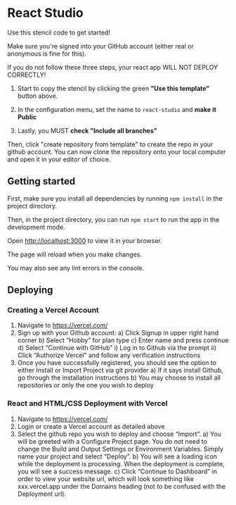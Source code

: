 # React Studio

Use this stencil code to get started!

Make sure you're signed into your GitHub account (either real or anonymous is fine for this).

If you do not follow these three steps, your react app WILL NOT DEPLOY CORRECTLY!

1) Start to copy the stencil by clicking the green **"Use this template"** button above.

2) In the configuration menu, set the name to `react-studio` and **make it Public**

3) Lastly, you MUST **check "Include all branches"**

Then, click "create repository from template" to create the repo in your github account. You can now clone the repository onto your local computer and open it in your editor of choice.

## Getting started

First, make sure you install all dependencies by running `npm install` in the project directory.

Then, in the project directory, you can run `npm start` to run the app in the development mode.

Open [http://localhost:3000](http://localhost:3000) to view it in your browser.

The page will reload when you make changes.

You may also see any lint errors in the console.

## Deploying

### Creating a Vercel Account
1. Navigate to https://vercel.com/ 
2. Sign up with your Github account: 
    a) Click Signup in upper right hand corner
    b) Select “Hobby” for plan type
    c) Enter name and press continue
    d) Select “Continue with GitHub” 
        i) Log in to Github via the prompt
        ii) Click “Authorize Vercel” and follow any verification instructions
3. Once you have successfully registered, you should see the option to either Install or Import Project via git provider
    a) If it says install Github, go through the installation instructions
    b) You may choose to install all repositories or only the one you wish to deploy


### React and HTML/CSS Deployment with Vercel
1. Navigate to https://vercel.com/
2. Login or create a Vercel account as detailed above 
3. Select the github repo you wish to deploy and choose “Import”.
    a) You will be greeted with a Configure Project page. You do not need to change the Build and Output Settings or Environment Variables. Simply name your project and select “Deploy”.
    b) You will see a loading icon while the deployment is processing. When the deployment is complete, you will see a success message.
    c) Click “Continue to Dashboard” in order to view your website url, which will look something like xxx.vercel.app under the Domains heading (not to be confused with the Deployment url).
